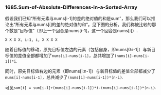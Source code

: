 ### 1685.Sum-of-Absolute-Differences-in-a-Sorted-Array

假设我们已知“所有元素与nums[i-1]的差的绝对值的和是sum”，那么我们可以推论出“所有元素与nums[i]的差的绝对值的和”。见下图的分析。我们称被比较的那个数是“目标值”（即上一个回合是nums[i-1]，这一个回合是nums[i]）.
```
X X X X, i-1, i, X X X X 
```
随着目标值的移动，原先目标值左边的元素（包括自身，即nums[0:i-1]）与新目标值的差值全部都增加了```nums[i]-nums[i-1]```，总共增加了```(nums[i]-nums[i-1])*i```. 

同时，原先目标值右边的元素（即nums[i:n-1]）与新目标值的差值全部都减少了```nums[i]-nums[i-1]```，总共减少了```(nums[i]-nums[i-1])*(n-i)```. 

可见```sum[i] = sum[i-1]+(nums[i]-nums[i-1])*i-(nums[i]-nums[i-1])*(n-i)```.
